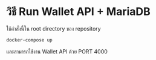 # วิธี Run Wallet API + MariaDB

ใช้คำสั่งนี้ใน root directory ของ repository

```bash
docker-compose up
```

และสามารถใช้งาน Wallet API ด้วย PORT 4000